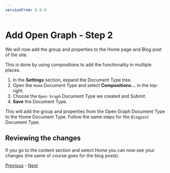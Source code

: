 ```yaml
---
versionFrom: 8.0.0
---
```


# Add Open Graph - Step 2

We will now add the group and properties to the Home page and Blog post of the site. 

This is done by using compositions to add the functionality in multiple places.

1. In the **Settings** section, expand the Document Type tree.
2. Open the `Home` Document Type and select **Compositions...** in the top-right.
3. Choose the `Open Graph` Document Type we created and *Submit*.
4. **Save** the Document Type.

This will add the group and properties from the Open Graph Document Type to the Home Document Type. Follow the same steps for the `Blogpost` Document Type.

## Reviewing the changes

If you go to the content section and select Home you can now see your changes (the same of course goes for the blog posts).

[Previous](step-1.md) - [Next](step-3.md)

